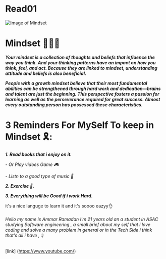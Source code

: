 # Read01
![Image of Mindset](https://www.thestatesman.com/wp-content/uploads/2021/01/file.png)
# Mindset 🧠🧠🧠
***Your mindset is a collection of thoughts and beliefs that influence the way you think. And your thinking patterns have an impact on how you think, feel, and act. Because they are linked to mindset, understanding attitude and beliefs is also beneficial.***




***People with a growth mindset believe that their most fundamental abilities can be strengthened through hard work and dedication—brains and talent are just the beginning. This perspective fosters a passion for learning as well as the perseverance required for great success. Almost every outstanding person has possessed these characteristics.*** 

# 3 Reminders For MySelf To keep in Mindset 🎗️:
***1. Read books that i enjoy on it.***

*- Or Play vidoes Game 🎮* 

*- Listn to a good type of music  🎵*

***2. Exercise 💪.***

***3. Everything will be Good if i work Hard.***

 it's a nice languge to learn it and it's soooo eazyy👌
 
 ###### Hello my name is Ammar Ramadan i'm 21 years old an a student in ASAC studying Software engineering , a small brief about my self that i love coding and solve a many problem in general or in the Tech Side i think that's all i have ,  :) 

[link]
(https://www.youtube.com/) 

